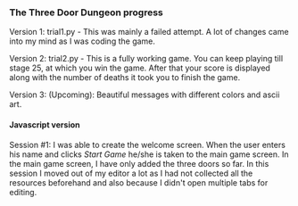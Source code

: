 ### The Three Door Dungeon progress ###

Version 1: trial1.py - This was mainly a failed attempt. A lot of changes came into my mind as I was coding the game. 

Version 2: trial2.py - This is a fully working game. You can keep playing till stage 25, at which you win the game. After that your score is displayed along with the number of deaths it took you to finish the game. 


Version 3: (Upcoming): Beautiful messages with different colors and ascii art.



#### Javascript version 

Session #1: I was able to create the welcome screen. When the user enters his name and clicks *Start Game* he/she is taken to the main game screen. In the main game screen, I have only added the three doors so far.  In this session I moved out of my editor a lot as I had not collected all the resources beforehand and also because I didn't open multiple tabs for editing. 


    
